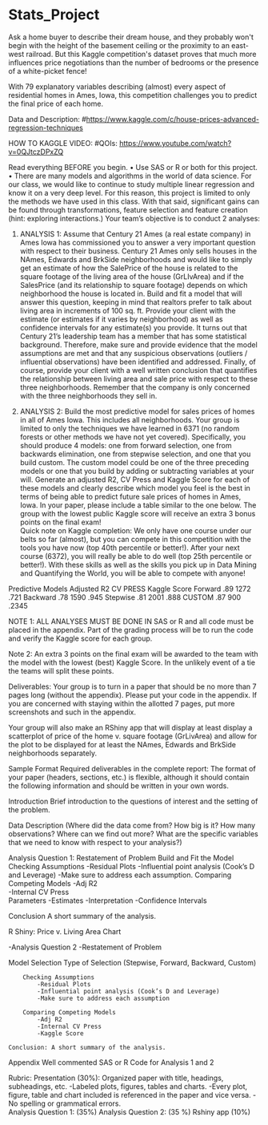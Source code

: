 # Stats_Project
Ask a home buyer to describe their dream house, and they probably won't begin with the height of the basement ceiling or the proximity to an east-west railroad. But this Kaggle competition's dataset proves that much more influences price negotiations than the number of bedrooms or the presence of a white-picket fence!

With 79 explanatory variables describing (almost) every aspect of residential homes in Ames, Iowa, this competition challenges you to predict the final price of each home.

Data and Description: 
#https://www.kaggle.com/c/house-prices-advanced-regression-techniques

HOW TO KAGGLE VIDEO: 
#QOIs:  https://www.youtube.com/watch?v=0QJtczDPxZQ

Read everything BEFORE you begin.
•	Use SAS or R or both for this project.
•	There are many models and algorithms in the world of data science.  For our class, we would like to continue to study multiple linear regression and know it on a very deep level.  For this reason, this project is limited to only the methods we have used in this class.  With that said, significant gains can be found through transformations, feature selection and feature creation (hint: exploring interactions.)
Your team’s objective is to conduct 2 analyses:

1)	ANALYSIS 1: Assume that Century 21 Ames (a real estate company) in Ames Iowa has commissioned you to answer a very important question with respect to their business.  Century 21 Ames only sells houses in the NAmes, Edwards and BrkSide neighborhoods and would like to simply get an estimate of how the SalePrice of the house is related to the square footage of the living area of the house (GrLIvArea) and if the SalesPrice (and its relationship to square footage) depends on which neighborhood the house is located in. Build and fit a model that will answer this question, keeping in mind that realtors prefer to talk about living area in increments of 100 sq. ft. Provide your client with the estimate (or estimates if it varies by neighborhood) as well as confidence intervals for any estimate(s) you provide. It turns out that Century 21’s leadership team has a member that has some statistical background. Therefore, make sure and provide evidence that the model assumptions are met and that any suspicious observations (outliers / influential observations) have been identified and addressed. Finally, of course, provide your client with a well written conclusion that quantifies the relationship between living area and sale price with respect to these three neighborhoods. Remember that the company is only concerned with the three neighborhoods they sell in. 
 
2)	ANALYSIS 2: Build the most predictive model for sales prices of homes in all of Ames Iowa.  This includes all neighborhoods. Your group is limited to only the techniques we have learned in 6371 (no random forests or other methods we have not yet covered).  Specifically, you should produce 4 models: one from forward selection, one from backwards elimination, one from stepwise selection, and one that you build custom.  The custom model could be one of the three preceding models or one that you build by adding or subtracting variables at your will.  Generate an adjusted R2, CV Press and Kaggle Score for each of these models and clearly describe which model you feel is the best in terms of being able to predict future sale prices of homes in Ames, Iowa.  In your paper, please include a table similar to the one below.  The group with the lowest public Kaggle score will receive an extra 3 bonus points on the final exam!  
Quick note on Kaggle completion:  We only have one course under our belts so far (almost), but you can compete in this competition with the tools you have now (top 40th percentile or better!). After your next course (6372), you will really be able to do well (top 25th percentile or better!). With these skills as well as the skills you pick up in Data Mining and Quantifying the World, you will be able to compete with anyone!

Predictive Models	Adjusted R2	CV PRESS	Kaggle Score
Forward  	.89	1272	.721
Backward	.78	1590	.945
Stepwise	.81	2001	.888
CUSTOM	.87	900	.2345

NOTE 1: ALL ANALYSES MUST BE DONE IN SAS or R and all code must be placed in the appendix.  Part of the grading process will be to run the code and verify the Kaggle score for each group.

Note 2: An extra 3 points on the final exam will be awarded to the team with the model with the lowest (best) Kaggle Score.  In the unlikely event of a tie the teams will split these points.  

Deliverables:
Your group is to turn in a paper that should be no more than 7 pages long (without the appendix). Please put your code in the appendix. If you are concerned with staying within the allotted 7 pages, put more screenshots and such in the appendix.

Your group will also make an RShiny app that will display at least display a scatterplot of price of the home v. square footage (GrLivArea) and allow for the plot to be displayed for at least the NAmes, Edwards and BrkSide neighborhoods separately. 

Sample Format
Required deliverables in the complete report: 
The format of your paper (headers, sections, etc.) is flexible, although it should contain the following information and should be written in your own words.  

Introduction 
	Brief introduction to the questions of interest and the setting of the problem.  

Data Description 
(Where did the data come from?  How big is it? How many observations?  Where can we find out more?  What are the specific variables that we need to know with respect to your analysis?)

Analysis Question 1:
	Restatement of Problem 
	Build and Fit the Model
	Checking Assumptions 
		-Residual Plots 
		-Influential point analysis (Cook’s D and Leverage)
		-Make sure to address each assumption.
	Comparing Competing Models
		-Adj R2  
		-Internal CV Press  
	Parameters
		-Estimates
		-Interpretation 
		-Confidence Intervals 

Conclusion
	A short summary of the analysis.
	
R Shiny: Price v. Living Area Chart

-Analysis Question 2
-Restatement of Problem 

Model Selection
		Type of Selection (Stepwise, Forward, Backward, Custom)	 

		Checking Assumptions 
			-Residual Plots
			-Influential point analysis (Cook’s D and Leverage)
			-Make sure to address each assumption

		Comparing Competing Models
			-Adj R2   
			-Internal CV Press   
			-Kaggle Score 

	Conclusion: A short summary of the analysis.  
	

Appendix
Well commented SAS or R Code for Analysis 1 and 2 


Rubric:
Presentation (30%):
	Organized paper with title, headings, subheadings, etc.
		-Labeled plots, figures, tables and charts.
		-Every plot, figure, table and chart included is referenced in the paper and vice versa. 
		-No spelling or grammatical errors.  
Analysis Question 1: (35%)
Analysis Question 2: (35 %)
Rshiny app (10%)
